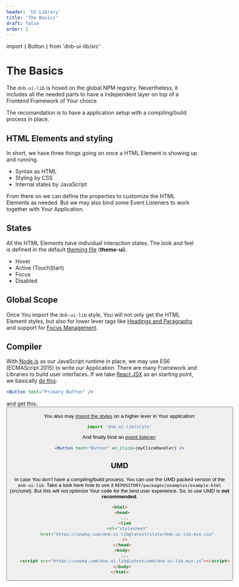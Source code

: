```yaml
---
header: 'UI Library'
title: 'The Basics'
draft: false
order: 2
---
```


import { Button } from 'dnb-ui-lib/src'

<!-- They don't rely on any global style-sheets such as **normalize.css** beside the main DNB Stylesheet. -->

# The Basics

The `dnb-ui-lib` is hosed on the global NPM registry. Nevertheless, it includes all the needed parts to have a independent layer on top of a Frontend Framework of Your choice.

The recomandation is to have a application setup with a compiling/build process in place.

## HTML Elements and styling

In short, we have three things going on once a HTML Element is showing up and running.

- Syntax as HTML
- Styling by CSS
- Internal states by JavaScript

From there on we can define the properties to customize the HTML Elements as needed. But we may also bind some Event Listeners to work together with Your Application.

## States

All the HTML Elements have individual interaction states. The look and feel is defined in the default [theming file](/uilib/usage/theming) (**theme-ui**).

- Hover
- Active (TouchStart)
- Focus
- Disabled

## Global Scope

Once You import the `dnb-ui-lib` style, You will not only get the HTML Element styles, but also for lower lever tags like [Headings and Paragraphs](/uilib/typography) and support for [Focus Management](/uilib/usage/accessibility/focus).

## Compiler

With [Node.js](https://nodejs.org/) as our JavaScript runtime in place, we may use ES6 (ECMAScript 2015) to write our Application. There are many Framework and Libraries to build user interfaces. If we take [React JSX](https://reactjs.org/docs/add-react-to-a-website.html#optional-try-react-with-jsx) as an starting point, we basically [do this](/uilib/usage/first-steps/react):

```jsx
<Button text="Primary Button" />
```

and get this: <Button text="Primary Button" />

You also may [import the styles](/uilib/usage/styling) on a higher lever in Your application:

```js
import 'dnb-ui-lib/style'
```

And finally bind an [event listener](/uilib/usage/event-handling):

```jsx
<Button text="Button" on_click={myClickHandler} />
```

## UMD

In case You don't have a compiling/build process, You can use the UMD packed version of the `dnb-ui-lib`. Take a look here how to use it `REPOSITORY/packages/examples/example-html` (src/umd). But this will not optimize Your code for the best user experience. So, to use UMD is **not recommended**.

```html
<html>
  <head>
    ...
    <link
      rel="stylesheet"
      href="https://unpkg.com/dnb-ui-lib@latest/style/dnb-ui-lib.min.css"
    />
  </head>
  <body>
    ...
    <script src="https://unpkg.com/dnb-ui-lib@latest/umd/dnb-ui-lib.min.js"></script>
  </body>
</html>
```
